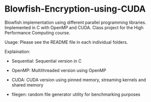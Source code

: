 # Blowfish-Encryption-using-CUDA
Blowfish implementation using different parallel programming libraries. Implemented in C with OpenMP and CUDA. Class project for the High Performance Computing course.

Usage: Please see the README file in each individual folders.

Explaination:

- Sequential: Sequential version in C

- OpenMP: Multithreaded version using OpenMP

- CUDA: CUDA version using pinned memory, streaming kernels and shared memory

- filegen: random file generator utility for benchmarking purposes
